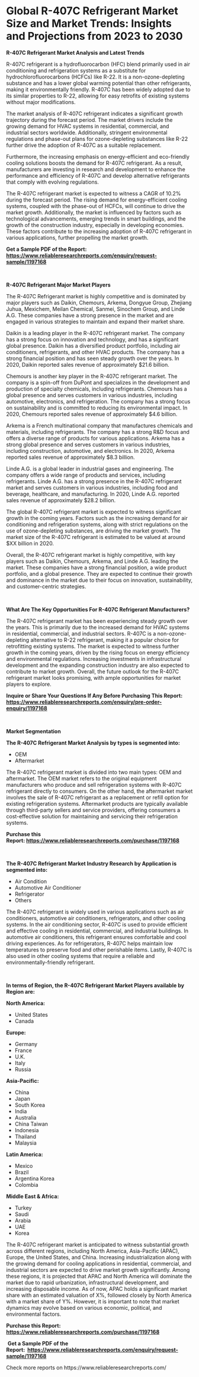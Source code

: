 <p><h1>Global R-407C Refrigerant Market Size and Market Trends: Insights and Projections from 2023 to 2030</h1></p><p><strong>R-407C Refrigerant Market Analysis and Latest Trends</strong></p>
<p><p>R-407C refrigerant is a hydrofluorocarbon (HFC) blend primarily used in air conditioning and refrigeration systems as a substitute for hydrochlorofluorocarbons (HCFCs) like R-22. It is a non-ozone-depleting substance and has a lower global warming potential than other refrigerants, making it environmentally friendly. R-407C has been widely adopted due to its similar properties to R-22, allowing for easy retrofits of existing systems without major modifications.</p><p>The market analysis of R-407C refrigerant indicates a significant growth trajectory during the forecast period. The market drivers include the growing demand for HVAC systems in residential, commercial, and industrial sectors worldwide. Additionally, stringent environmental regulations and phase-out plans for ozone-depleting substances like R-22 further drive the adoption of R-407C as a suitable replacement.</p><p>Furthermore, the increasing emphasis on energy-efficient and eco-friendly cooling solutions boosts the demand for R-407C refrigerant. As a result, manufacturers are investing in research and development to enhance the performance and efficiency of R-407C and develop alternative refrigerants that comply with evolving regulations.</p><p>The R-407C refrigerant market is expected to witness a CAGR of 10.2% during the forecast period. The rising demand for energy-efficient cooling systems, coupled with the phase-out of HCFCs, will continue to drive the market growth. Additionally, the market is influenced by factors such as technological advancements, emerging trends in smart buildings, and the growth of the construction industry, especially in developing economies. These factors contribute to the increasing adoption of R-407C refrigerant in various applications, further propelling the market growth.</p></p>
<p><strong>Get a Sample PDF of the Report:&nbsp; <a href="https://www.reliableresearchreports.com/enquiry/request-sample/1197168">https://www.reliableresearchreports.com/enquiry/request-sample/1197168</a></strong></p>
<p>&nbsp;</p>
<p><strong>R-407C Refrigerant Major Market Players</strong></p>
<p><p>The R-407C Refrigerant market is highly competitive and is dominated by major players such as Daikin, Chemours, Arkema, Dongyue Group, Zhejiang Juhua, Mexichem, Meilan Chemical, Sanmei, Sinochem Group, and Linde A.G. These companies have a strong presence in the market and are engaged in various strategies to maintain and expand their market share.</p><p>Daikin is a leading player in the R-407C refrigerant market. The company has a strong focus on innovation and technology, and has a significant global presence. Daikin has a diversified product portfolio, including air conditioners, refrigerants, and other HVAC products. The company has a strong financial position and has seen steady growth over the years. In 2020, Daikin reported sales revenue of approximately $21.6 billion.</p><p>Chemours is another key player in the R-407C refrigerant market. The company is a spin-off from DuPont and specializes in the development and production of specialty chemicals, including refrigerants. Chemours has a global presence and serves customers in various industries, including automotive, electronics, and refrigeration. The company has a strong focus on sustainability and is committed to reducing its environmental impact. In 2020, Chemours reported sales revenue of approximately $4.6 billion.</p><p>Arkema is a French multinational company that manufactures chemicals and materials, including refrigerants. The company has a strong R&D focus and offers a diverse range of products for various applications. Arkema has a strong global presence and serves customers in various industries, including construction, automotive, and electronics. In 2020, Arkema reported sales revenue of approximately $8.3 billion.</p><p>Linde A.G. is a global leader in industrial gases and engineering. The company offers a wide range of products and services, including refrigerants. Linde A.G. has a strong presence in the R-407C refrigerant market and serves customers in various industries, including food and beverage, healthcare, and manufacturing. In 2020, Linde A.G. reported sales revenue of approximately $28.2 billion.</p><p>The global R-407C refrigerant market is expected to witness significant growth in the coming years. Factors such as the increasing demand for air conditioning and refrigeration systems, along with strict regulations on the use of ozone-depleting substances, are driving the market growth. The market size of the R-407C refrigerant is estimated to be valued at around $XX billion in 2020.</p><p>Overall, the R-407C refrigerant market is highly competitive, with key players such as Daikin, Chemours, Arkema, and Linde A.G. leading the market. These companies have a strong financial position, a wide product portfolio, and a global presence. They are expected to continue their growth and dominance in the market due to their focus on innovation, sustainability, and customer-centric strategies.</p></p>
<p>&nbsp;</p>
<p><strong>What Are The Key Opportunities For R-407C Refrigerant Manufacturers?</strong></p>
<p><p>The R-407C refrigerant market has been experiencing steady growth over the years. This is primarily due to the increased demand for HVAC systems in residential, commercial, and industrial sectors. R-407C is a non-ozone-depleting alternative to R-22 refrigerant, making it a popular choice for retrofitting existing systems. The market is expected to witness further growth in the coming years, driven by the rising focus on energy efficiency and environmental regulations. Increasing investments in infrastructural development and the expanding construction industry are also expected to contribute to market growth. Overall, the future outlook for the R-407C refrigerant market looks promising, with ample opportunities for market players to explore.</p></p>
<p><strong>Inquire or Share Your Questions If Any Before Purchasing This Report: <a href="https://www.reliableresearchreports.com/enquiry/pre-order-enquiry/1197168">https://www.reliableresearchreports.com/enquiry/pre-order-enquiry/1197168</a></strong></p>
<p>&nbsp;</p>
<p><strong>Market Segmentation</strong></p>
<p><strong>The R-407C Refrigerant Market Analysis by types is segmented into:</strong></p>
<p><ul><li>OEM</li><li>Aftermarket</li></ul></p>
<p><p>The R-407C refrigerant market is divided into two main types: OEM and aftermarket. The OEM market refers to the original equipment manufacturers who produce and sell refrigeration systems with R-407C refrigerant directly to consumers. On the other hand, the aftermarket market involves the sale of R-407C refrigerant as a replacement or refill option for existing refrigeration systems. Aftermarket products are typically available through third-party sellers and service providers, offering consumers a cost-effective solution for maintaining and servicing their refrigeration systems.</p></p>
<p><strong>Purchase this Report:&nbsp;<a href="https://www.reliableresearchreports.com/purchase/1197168">https://www.reliableresearchreports.com/purchase/1197168</a></strong></p>
<p>&nbsp;</p>
<p><strong>The R-407C Refrigerant Market Industry Research by Application is segmented into:</strong></p>
<p><ul><li>Air Condition</li><li>Automotive Air Conditioner</li><li>Refrigerator</li><li>Others</li></ul></p>
<p><p>The R-407C refrigerant is widely used in various applications such as air conditioners, automotive air conditioners, refrigerators, and other cooling systems. In the air conditioning sector, R-407C is used to provide efficient and effective cooling in residential, commercial, and industrial buildings. In automotive air conditioners, this refrigerant ensures comfortable and cool driving experiences. As for refrigerators, R-407C helps maintain low temperatures to preserve food and other perishable items. Lastly, R-407C is also used in other cooling systems that require a reliable and environmentally-friendly refrigerant.</p></p>
<p>&nbsp;</p>
<p><strong>In terms of Region, the R-407C Refrigerant Market Players available by Region are:</strong></p>
<p>
    <p> <strong> North America: </strong>
        <ul>
            <li>United States</li>
            <li>Canada</li>
        </ul>
        </p> 
    <p> <strong> Europe: </strong>
        <ul>
            <li>Germany</li>
            <li>France</li>
            <li>U.K.</li>
            <li>Italy</li>
            <li>Russia</li>
        </ul>
        </p> 
    <p> <strong> Asia-Pacific: </strong>
        <ul>
            <li>China</li>
            <li>Japan</li>
            <li>South Korea</li>
            <li>India</li>
            <li>Australia</li>
            <li>China Taiwan</li>
            <li>Indonesia</li>
            <li>Thailand</li>
            <li>Malaysia</li>
        </ul>
        </p> 
    <p> <strong> Latin America: </strong>
        <ul>
            <li>Mexico</li>
            <li>Brazil</li>
            <li>Argentina Korea</li>
            <li>Colombia</li>
        </ul>
        </p> 
    <p> <strong> Middle East & Africa: </strong>
        <ul>
            <li>Turkey</li>
            <li>Saudi</li>
            <li>Arabia</li>
            <li>UAE</li>
            <li>Korea</li>
        </ul>
    </p>
    </p>
<p><p>The R-407C refrigerant market is anticipated to witness substantial growth across different regions, including North America, Asia-Pacific (APAC), Europe, the United States, and China. Increasing industrialization along with the growing demand for cooling applications in residential, commercial, and industrial sectors are expected to drive market growth significantly. Among these regions, it is projected that APAC and North America will dominate the market due to rapid urbanization, infrastructural development, and increasing disposable income. As of now, APAC holds a significant market share with an estimated valuation of X%, followed closely by North America with a market share of Y%. However, it is important to note that market dynamics may evolve based on various economic, political, and environmental factors.</p></p>
<p><strong>Purchase this Report: <a href="https://www.reliableresearchreports.com/purchase/1197168">https://www.reliableresearchreports.com/purchase/1197168</a></strong></p>
<p>&nbsp;<strong>Get a Sample PDF of the Report:&nbsp;&nbsp;<a href="https://www.reliableresearchreports.com/enquiry/request-sample/1197168">https://www.reliableresearchreports.com/enquiry/request-sample/1197168</a></strong></p>
<p><strong></strong></p>
<p>Check more reports on https://www.reliableresearchreports.com/</p>